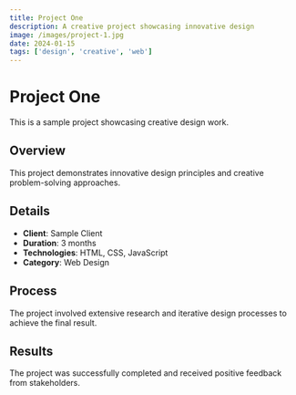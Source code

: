 ```yaml
---
title: Project One
description: A creative project showcasing innovative design
image: /images/project-1.jpg
date: 2024-01-15
tags: ['design', 'creative', 'web']
---
```


# Project One

This is a sample project showcasing creative design work.

## Overview

This project demonstrates innovative design principles and creative problem-solving approaches.

## Details

- **Client**: Sample Client
- **Duration**: 3 months
- **Technologies**: HTML, CSS, JavaScript
- **Category**: Web Design

## Process

The project involved extensive research and iterative design processes to achieve the final result.

## Results

The project was successfully completed and received positive feedback from stakeholders. 